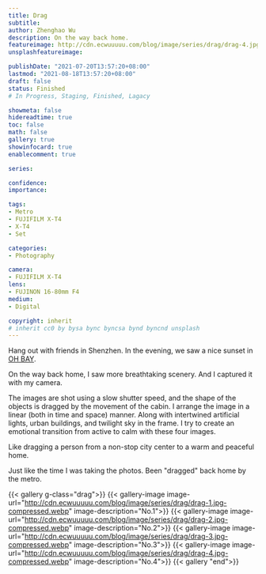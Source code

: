 ```yaml
---
title: Drag
subtitle: 
author: Zhenghao Wu
description: On the way back home.
featureimage: http://cdn.ecwuuuuu.com/blog/image/series/drag/drag-4.jpg-compressed.webp
unsplashfeatureimage: 

publishDate: "2021-07-20T13:57:20+08:00"
lastmod: "2021-08-18T13:57:20+08:00"
draft: false
status: Finished
# In Progress, Staging, Finished, Lagacy

showmeta: false
hidereadtime: true
toc: false
math: false
gallery: true
showinfocard: true
enablecomment: true

series: 

confidence: 
importance: 

tags:
- Metro
- FUJIFILM X-T4
- X-T4
- Set

categories:
- Photography

camera:
- FUJIFILM X-T4
lens:
- FUJINON 16-80mm F4
medium:
- Digital

copyright: inherit
# inherit cc0 by bysa bync byncsa bynd byncnd unsplash
---
```


Hang out with friends in Shenzhen. In the evening, we saw a nice sunset in [OH BAY](http://en.sasac.gov.cn/2020/10/09/c_5587.htm).

On the way back home, I saw more breathtaking scenery. And I captured it with my camera.

The images are shot using a slow shutter speed, and the shape of the objects is dragged by the movement of the cabin. I arrange the image in a linear (both in time and space) manner. Along with intertwined artificial lights, urban buildings, and twilight sky in the frame. I try to create an emotional transition from active to calm with these four images. 

Like dragging a person from a non-stop city center to a warm and peaceful home.

Just like the time I was taking the photos. Been "dragged" back home by the metro.

{{< gallery g-class="drag">}}
{{< gallery-image
image-url="http://cdn.ecwuuuuu.com/blog/image/series/drag/drag-1.jpg-compressed.webp"
image-description="No.1">}}
{{< gallery-image
image-url="http://cdn.ecwuuuuu.com/blog/image/series/drag/drag-2.jpg-compressed.webp"
image-description="No.2">}}
{{< gallery-image
image-url="http://cdn.ecwuuuuu.com/blog/image/series/drag/drag-3.jpg-compressed.webp"
image-description="No.3">}}
{{< gallery-image
image-url="http://cdn.ecwuuuuu.com/blog/image/series/drag/drag-4.jpg-compressed.webp"
image-description="No.4">}}
{{< gallery "end">}}

